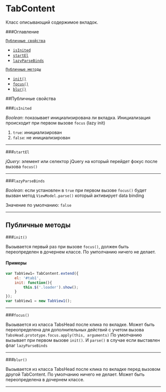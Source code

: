 # TabContent

Класс описывающий содержимое вкладок.

###Оглавление


<a href="#Публичные-свойства">`Публичные свойства`</a>
* <a href="#isinited">`isInited`</a>
* <a href="#startel">`startEl`</a>
* <a href="#lazyparsebinds">`lazyParseBinds`</a>

<a href="#Публичные-методы">`Публичные методы`</a>
* <a href="#init">`init()`</a>
* <a href="#focus">`focus()`</a>
* <a href="#blur">`blur()`</a>




##Публичные свойства

###`isInited`

*Boolean*: показывает инициализирована ли вкладка. Инициализация происходит при первом вызове `focus` (lazy init)

1. `true`: инициализирован
2. `false`: не инициализирован

* * *


###`startEl`

*jQuery*: элемент или селектор jQuery на который перейдет фокус после вызова `focus()`

* * *

###`lazyParseBinds`

*Boolean*: если установлен в `true` при первом вызове `focus()` будет вызван метод `ViewModel.parse()` который активирует data binding

Значение по умолчанию: `false`

* * *


## Публичные методы

###`init()`

Вызывается первый раз при вызове `focus()`, должен быть переопределен в дочернем классе. По умполчанию ничего не делает.

#### Примеры
```js
var TabView1= TabContent.extend({
    el: '#tab1',
    init: function(){
        this.$('.loader').show();
    }
});
var tabView1 = new TabView1();
```

* * *

###`focus()`

Вызывается из класса TabsHead после клика по вкладке. Может быть переопределена для дополнительных действий с учетом вызова `TabsHead.prototype.focus.apply(this, arguments)`
По умолчанию вызывает при первом вызове `init()`. И `parse()` в случае если выставлен флаг `lazyParseBinds`

* * *


###`blur()`

Вызывается из класса TabsHead после клика по вкладке перед вызовом другой TabContent. По умолчанию ничего не делает. Может быть переопределена в дочернем классе.

* * *
